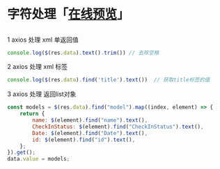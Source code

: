 # 字符处理「[在线预览](https://segmentfault.com/a/1190000016603159)」

##

1 axios 处理 xml 单返回值

```javascript
console.log($(res.data).text().trim()) // 去除空格
```

2 axios 处理 xml 标签

```javascript
console.log($(res.data).find('title').text())  // 获取title标签的值
```

3 axios 处理 返回list对象

```javascript
const models = $(res.data).find("model").map((index, element) => {
    return {
        name: $(element).find("name").text(),
        CheckInStatus: $(element).find("CheckInStatus").text(),
        Date: $(element).find("Date").text(),
        id: $(element).find("id").text(),
    };
}).get();
data.value = models;
```